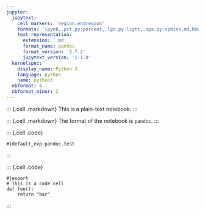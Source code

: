 ```yaml
---
jupyter:
  jupytext:
    cell_markers: 'region,endregion'
    formats: 'ipynb,.pct.py:percent,.lgt.py:light,.spx.py:sphinx,md,Rmd,.pandoc.md:pandoc'
    text_representation:
      extension: '.md'
      format_name: pandoc
      format_version: '2.7.2'
      jupytext_version: '1.1.0'
  kernelspec:
    display_name: Python 3
    language: python
    name: python3
  nbformat: 4
  nbformat_minor: 2
---
```


::: {.cell .markdown}
This is a
plain-text notebook.
:::

::: {.cell .markdown}
The format of the notebook is `pandoc`.
:::

::: {.cell .code}
``` {.python}
#|default_exp pandoc.test
```
:::

::: {.cell .code}
``` {.python}
#|export
# This is a code cell
def foo():
    return "bar"
```
:::